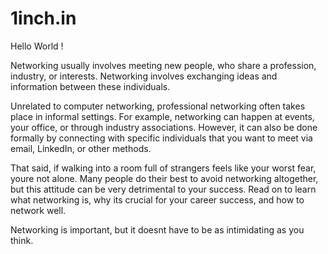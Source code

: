 # 1inch.in
 Hello World !

Networking usually involves meeting new people, who share a profession, industry, or interests. Networking involves exchanging ideas and information between these individuals.

Unrelated to computer networking, professional networking often takes place in informal settings. For example, networking can happen at events, your office, or through industry associations. However, it can also be done formally by connecting with specific individuals that you want to meet via email, LinkedIn, or other methods.

That said, if walking into a room full of strangers feels like your worst fear, youre not alone. Many people do their best to avoid networking altogether, but this attitude can be very detrimental to your success. Read on to learn what networking is, why its crucial for your career success, and how to network well.

Networking is important, but it doesnt have to be as intimidating as you think.